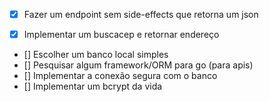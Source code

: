 <!-- Faremos agora:  -->
- [x] Fazer um endpoint sem side-effects que retorna um json

- [x] Implementar um buscacep e retornar endereço

<!-- Depois faremos: -->
- [] Escolher um banco local simples
- [] Pesquisar algum framework/ORM para go (para apis)
- [] Implementar a conexão segura com o banco
- [] Implementar um bcrypt da vida
